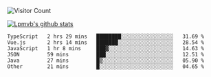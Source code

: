 ![Visitor Count](https://profile-counter.glitch.me/Lpmvb/count.svg)

[![Lpmvb's github stats](https://github-readme-stats.vercel.app/api?username=lpmvb&show_icons=true&title_color=fff&icon_color=79ff97&text_color=9f9f9f&bg_color=151515)](https://github.com/anuraghazra/github-readme-stats)

<!--
Here are some ideas to get you started:

- 🔭 I’m currently working on ...
- 🌱 I’m currently learning ...
- 👯 I’m looking to collaborate on ...
- 🤔 I’m looking for help with ...
- 💬 Ask me about ...
- 📫 How to reach me: ...
- 😄 Pronouns: ...
- ⚡ Fun fact: ...
-->

<!--START_SECTION:waka-->

```text
TypeScript   2 hrs 29 mins   ████████░░░░░░░░░░░░░░░░░   31.69 %
Vue.js       2 hrs 14 mins   ███████░░░░░░░░░░░░░░░░░░   28.54 %
JavaScript   1 hr 8 mins     ███▓░░░░░░░░░░░░░░░░░░░░░   14.63 %
JSON         59 mins         ███░░░░░░░░░░░░░░░░░░░░░░   12.51 %
Java         27 mins         █▒░░░░░░░░░░░░░░░░░░░░░░░   05.90 %
Other        21 mins         █░░░░░░░░░░░░░░░░░░░░░░░░   04.65 %
```

<!--END_SECTION:waka-->
